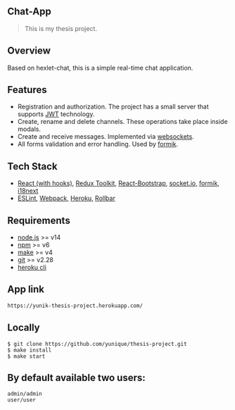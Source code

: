 ## Chat-App
> This is my thesis project.

## Overview
Based on hexlet-chat, this is a simple real-time chat application.

## Features
- Registration and authorization. The project has a small server that supports [JWT](https://jwt.io/) technology.
- Create, rename and delete channels. These operations take place inside modals.
- Create and receive messages. Implemented via [websockets](https://socket.io/).
- All forms validation and error handling. Used by [formik](https://formik.org/).

## Tech Stack
- [React (with hooks)](https://reactjs.org/), [Redux Toolkit](https://redux-toolkit.js.org/), [React-Bootstrap](https://react-bootstrap.github.io/), [socket.io](https://socket.io/), [formik](https://formik.org/), [i18next](https://react.i18next.com/)
- [ESLint](https://eslint.org/), [Webpack](https://webpack.js.org/), [Heroku](https://heroku.com/), [Rollbar](https://rollbar.com/)


## Requirements
- [node.js](https://nodejs.org/) >= v14
- [npm](https://www.npmjs.com/) >= v6
- [make](https://www.gnu.org/software/make/) >= v4
- [git](https://git-scm.com/) >= v2.28
- [heroku cli](https://devcenter.heroku.com/articles/getting-started-with-nodejs#set-up)

## App link
```sh
https://yunik-thesis-project.herokuapp.com/
```

## Locally
```
$ git clone https://github.com/yunique/thesis-project.git
$ make install
$ make start
```

## By default available two users:
```
admin/admin
user/user
```
